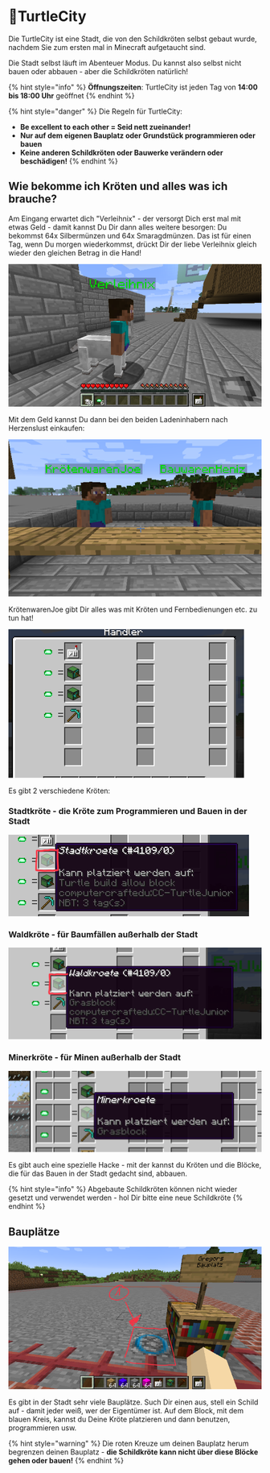 # 🐢TurtleCity

Die TurtleCity ist eine Stadt, die von den Schildkröten selbst gebaut wurde, nachdem Sie zum ersten mal in Minecraft aufgetaucht sind.

Die Stadt selbst läuft im Abenteuer Modus. Du kannst also selbst nicht bauen oder abbauen - aber die Schildkröten natürlich!

{% hint style="info" %}
**Öffnungszeiten**: TurtleCity ist jeden Tag von **14:00 bis 18:00 Uhr** geöffnet
{% endhint %}

{% hint style="danger" %}
Die Regeln für TurtleCity:

* **Be excellent to each other = Seid nett zueinander!**
* **Nur auf dem eigenen Bauplatz oder Grundstück programmieren oder bauen**
* **Keine anderen Schildkröten oder Bauwerke verändern oder beschädigen!**
{% endhint %}

## Wie bekomme ich Kröten und alles was ich brauche?

Am Eingang erwartet dich "Verleihnix" - der versorgt Dich erst mal mit etwas Geld - damit kannst Du Dir dann alles weitere besorgen: Du bekommst 64x Silbermünzen und 64x Smaragdmünzen. Das ist für einen Tag, wenn Du morgen wiederkommst, drückt Dir der liebe Verleihnix gleich wieder den gleichen Betrag in die Hand!

![](../.gitbook/assets/turtle-city-bank.png)

Mit dem Geld kannst Du dann bei den beiden Ladeninhabern nach Herzenslust einkaufen: 

![](../.gitbook/assets/turtle-city-laden.png)

KrötenwarenJoe gibt Dir alles was mit Kröten und Fernbedienungen etc. zu tun hat!

![](../.gitbook/assets/turtle-city-laden-turtles.png)

Es gibt 2 verschiedene Kröten:

### Stadtkröte - die Kröte zum Programmieren und Bauen in der Stadt

![Kann nur in der Stadt benutzt werden](../.gitbook/assets/turtle-city-laden-stadtkro-te.png)

### Waldkröte - für Baumfällen außerhalb der Stadt

![Kannst du &#xFC;berall au&#xDF;erhalb der Stadt benutzen, l&#xE4;sst sich auf Gras setzen](../.gitbook/assets/turtle-city-laden-waldkro-te.png)

### Minerkröte - für Minen außerhalb der Stadt

![Damit kannst du noch Herzenslust rumbuddeln. L&#xE4;sst sich auf Gras setzen.](../.gitbook/assets/turtle-city-minerkroete.png)

Es gibt auch eine spezielle Hacke - mit der kannst du Kröten und die Blöcke, die für das Bauen in der Stadt gedacht sind, abbauen.

{% hint style="info" %}
Abgebaute Schildkröten können nicht wieder gesetzt und verwendet werden - hol Dir bitte eine neue Schildkröte
{% endhint %}

## Bauplätze

![Auf diesem speziellen Block kannst Du die Stadtkr&#xF6;te setzen](../.gitbook/assets/turtle-city-bauplatz.png)

Es gibt in der Stadt sehr viele Bauplätze. Such Dir einen aus, stell ein Schild auf - damit jeder weiß, wer der Eigentümer ist. Auf dem Block, mit dem blauen Kreis, kannst du Deine Kröte platzieren und dann benutzen, programmieren usw.

{% hint style="warning" %}
Die roten Kreuze um deinen Bauplatz herum begrenzen deinen Bauplatz - **die Schildkröte kann nicht über diese Blöcke gehen oder bauen!**
{% endhint %}

